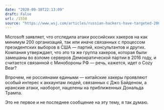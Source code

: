 ```yaml
---
date: "2020-09-10T22:13:09"
draft: False
url: /1550
source: "https://www.wsj.com/articles/russian-hackers-have-targeted-200-groups-tied-to-presidential-election-microsoft-says-11599763502?mod=hp_lead_pos3"
---
```


Microsoft заявляет, что отследила атаки российских хакеров на как минимум 200 организаций, так или иначе связанных с процессом президентских выборов в США — партий, консультантов и других. Компания утверждает, что это та же группа хакеров, которая были замешаны во взломе серверов Демократической партии в 2016 году, и считается связанной с Минобороны РФ — речь, кажется, идет о Cozy Bear?

Впрочем, не россиянами едиными — китайские хакеры проявляют особый интерес к аккаунтам людей, связанных с Джо Байденом, а иранские атаки, наоборот, нацелены на приближенных Дональда Трампа. 

Это не первое и не последнее сообщение на эту тему, я так думаю.
